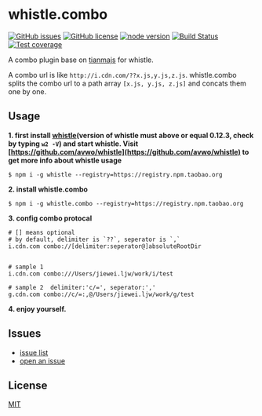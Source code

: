 # whistle.combo
[![GitHub issues](https://img.shields.io/github/issues/whistle-plugins/whistle.combo.svg)](https://github.com/whistle-plugins/whistle.combo/issues)
[![GitHub license](https://img.shields.io/badge/license-MIT-blue.svg)](https://raw.githubusercontent.com/whistle-plugins/whistle.combo/master/LICENSE)
[![node version](https://img.shields.io/badge/node.js-%3E=_6.0.0-green.svg)](http://nodejs.org/download/)
[![Build Status](https://img.shields.io/travis/whistle-plugins/whistle.combo.svg)](https://travis-ci.org/whistle-plugins/whistle.combo)
[![Test coverage](https://codecov.io/gh/whistle-plugins/whistle.combo/branch/master/graph/badge.svg)](https://codecov.io/gh/whistle-plugins/whistle.combo)


A combo plugin base on [tianmajs](https://github.com/tianmajs) for whistle.

A combo url is like `http://i.cdn.com/??x.js,y.js,z.js`. whistle.combo splits the combo url to a path array `[x.js, y.js, z.js]` and concats them one by one.

## Usage

**1. first install [whistle](https://github.com/avwo/whistle)(version of whistle must above or equal 0.12.3, check by typing `w2 -V`) and start whistle. Visit [https://github.com/avwo/whistle](https://github.com/avwo/whistle) to get more info about whistle usage**

```
$ npm i -g whistle --registry=https://registry.npm.taobao.org
```

**2. install whistle.combo**

```
$ npm i -g whistle.combo --registry=https://registry.npm.taobao.org
```
    

**3. config combo protocal**

```
# [] means optional
# by default, delimiter is `??`, seperator is `,`
i.cdn.com combo://[delimiter:seperator@]absoluteRootDir


# sample 1
i.cdn.com combo:///Users/jiewei.ljw/work/i/test

# sample 2  delimiter:'c/=', seperator:','
g.cdn.com combo://c/=:,@/Users/jiewei.ljw/work/g/test
```

**4. enjoy yourself.**

## Issues
* [issue list](https://github.com/whistle-plugins/whistle.combo/issues)
* [open an issue](https://github.com/whistle-plugins/whistle.combo/issues/new)

## License
[MIT](https://github.com/whistle-plugins/whistle.combo/blob/master/LICENSE)
